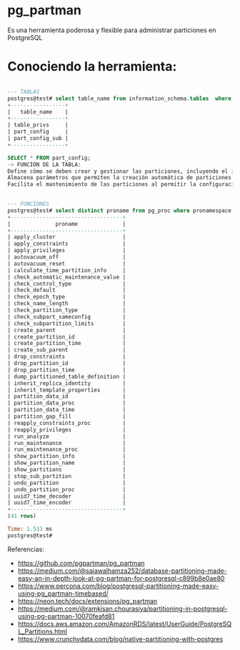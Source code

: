 
# pg_partman 
Es una herramienta poderosa y flexible para administrar particiones en PostgreSQL

# Conociendo la herramienta: 

 
```sql

--- TABLAS 
postgres@test# select table_name from information_schema.tables  where table_schema = 'partman';
+-----------------+
|   table_name    |
+-----------------+
| table_privs     |
| part_config     |
| part_config_sub |
+-----------------+

SELECT * FROM part_config;
-> FUNCION DE LA TABLA:
Define cómo se deben crear y gestionar las particiones, incluyendo el intervalo de particionamiento (diario, semanal, mensual)
Almacena parámetros que permiten la creación automática de particiones futuras y el purgado de particiones antiguas basadas en los valores configurados
Facilita el mantenimiento de las particiones al permitir la configuración de opciones como la ejecución automática de comandos VACUUM y ANALYZE en las particiones
 

--- FUNCIONES 
postgres@test# select distinct proname from pg_proc where pronamespace in(select oid from pg_namespace where nspname ='partman') order by 1 ;
+-----------------------------------+
|              proname              |
+-----------------------------------+
| apply_cluster                     |
| apply_constraints                 |
| apply_privileges                  |
| autovacuum_off                    |
| autovacuum_reset                  |
| calculate_time_partition_info     |
| check_automatic_maintenance_value |
| check_control_type                |
| check_default                     |
| check_epoch_type                  |
| check_name_length                 |
| check_partition_type              |
| check_subpart_sameconfig          |
| check_subpartition_limits         |
| create_parent                     |
| create_partition_id               |
| create_partition_time             |
| create_sub_parent                 |
| drop_constraints                  |
| drop_partition_id                 |
| drop_partition_time               |
| dump_partitioned_table_definition |
| inherit_replica_identity          |
| inherit_template_properties       |
| partition_data_id                 |
| partition_data_proc               |
| partition_data_time               |
| partition_gap_fill                |
| reapply_constraints_proc          |
| reapply_privileges                |
| run_analyze                       |
| run_maintenance                   |
| run_maintenance_proc              |
| show_partition_info               |
| show_partition_name               |
| show_partitions                   |
| stop_sub_partition                |
| undo_partition                    |
| undo_partition_proc               |
| uuid7_time_decoder                |
| uuid7_time_encoder                |
+-----------------------------------+
(41 rows)

Time: 1.533 ms
postgres@test#

```



Referencias: 
- https://github.com/pgpartman/pg_partman
- https://medium.com/@sajawalhamza252/database-partitioning-made-easy-an-in-depth-look-at-pg-partman-for-postgresql-c899b8e0ae80
- https://www.percona.com/blog/postgresql-partitioning-made-easy-using-pg_partman-timebased/
- https://neon.tech/docs/extensions/pg_partman
- https://medium.com/@ramkisan.chourasiya/partitioning-in-postgresql-using-pg-partman-10070feafd81
- https://docs.aws.amazon.com/AmazonRDS/latest/UserGuide/PostgreSQL_Partitions.html
- https://www.crunchydata.com/blog/native-partitioning-with-postgres
